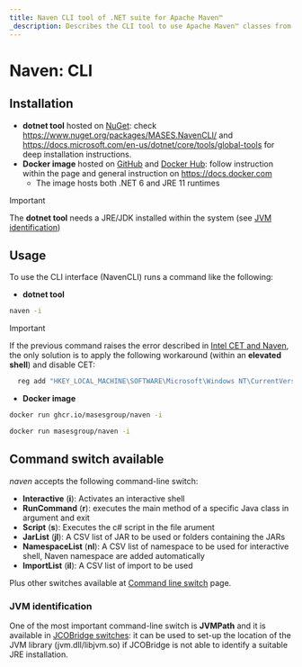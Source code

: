 ```yaml
---
title: Naven CLI tool of .NET suite for Apache Maven™
_description: Describes the CLI tool to use Apache Maven™ classes from any command-line shell
---
```


# Naven: CLI

## Installation

- **dotnet tool** hosted on [NuGet](https://www.nuget.org/packages/MASES.NavenCLI): check https://www.nuget.org/packages/MASES.NavenCLI/ and https://docs.microsoft.com/en-us/dotnet/core/tools/global-tools for deep installation instructions.
- **Docker image** hosted on [GitHub](https://github.com/masesgroup/Naven/pkgs/container/naven) and [Docker Hub](https://hub.docker.com/repository/docker/masesgroup/naven/general): follow instruction within the page and general instruction on https://docs.docker.com
  * The image hosts both .NET 6 and JRE 11 runtimes

> [!IMPORTANT]
> The **dotnet tool** needs a JRE/JDK installed within the system (see [JVM identification](#jvm-identification))

## Usage

To use the CLI interface (NavenCLI) runs a command like the following:

- **dotnet tool**

```sh
naven -i
```

> [!IMPORTANT]
> If the previous command raises the error described in [Intel CET and Naven](usage.md#intel-cet-and-naven), the only solution is to apply the following workaround (within an **elevated shell**) and disable CET:
> ```sh
> 	reg add "HKEY_LOCAL_MACHINE\SOFTWARE\Microsoft\Windows NT\CurrentVersion\Image File Execution Options\naven.exe" /v MitigationOptions /t REG_BINARY /d "0000000000000000000000000000002000" /f
> ```

- **Docker image**

```sh
docker run ghcr.io/masesgroup/naven -i
```

```sh
docker run masesgroup/naven -i
```

## Command switch available

_naven_ accepts the following command-line switch:

* **Interactive** (**i**): Activates an interactive shell
* **RunCommand** (**r**): executes the main method of a specific Java class in argument and exit
* **Script** (**s**): Executes the c# script in the file arument
* **JarList** (**jl**): A CSV list of JAR to be used or folders containing the JARs
* **NamespaceList** (**nl**): A CSV list of namespace to be used for interactive shell, Naven namespace are added automatically
* **ImportList** (**il**): A CSV list of import to be used

Plus other switches available at [Command line switch](commandlineswitch.md) page.

### JVM identification

One of the most important command-line switch is **JVMPath** and it is available in [JCOBridge switches](https://www.jcobridge.com/net-examples/command-line-options/): it can be used to set-up the location of the JVM library (jvm.dll/libjvm.so) if JCOBridge is not able to identify a suitable JRE installation.
